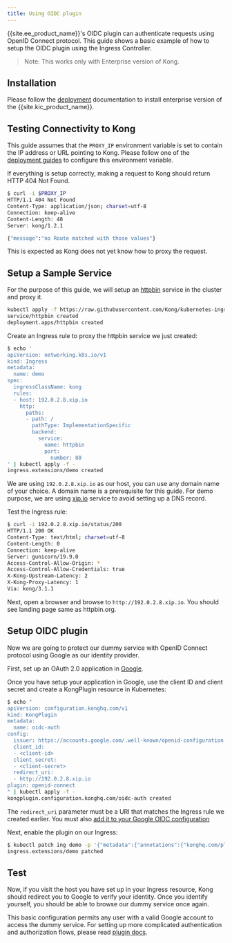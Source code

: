 ```yaml
---
title: Using OIDC plugin
---
```


{{site.ee_product_name}}'s OIDC plugin can authenticate requests using OpenID Connect protocol.
This guide shows a basic example of how to setup the OIDC plugin using
the Ingress Controller.

> Note: This works only with Enterprise version of Kong.

## Installation

Please follow the [deployment](/kubernetes-ingress-controller/{{page.kong_version}}/deployment/k4k8s-enterprise/) documentation
to install enterprise version of the {{site.kic_product_name}}.

## Testing Connectivity to Kong

This guide assumes that the `PROXY_IP` environment variable is
set to contain the IP address or URL pointing to Kong.
Please follow one of the
[deployment guides](/kubernetes-ingress-controller/{{page.kong_version}}/deployment/overview) to configure this environment variable.

If everything is setup correctly, making a request to Kong should return
HTTP 404 Not Found.

```bash
$ curl -i $PROXY_IP
HTTP/1.1 404 Not Found
Content-Type: application/json; charset=utf-8
Connection: keep-alive
Content-Length: 48
Server: kong/1.2.1

{"message":"no Route matched with those values"}
```

This is expected as Kong does not yet know how to proxy the request.

## Setup a Sample Service

For the purpose of this guide, we will setup an [httpbin](https://httpbin.org)
service in the cluster and proxy it.

```bash
kubectl apply -f https://raw.githubusercontent.com/Kong/kubernetes-ingress-controller/v{{site.data.kong_latest_KIC.version}}/deploy/manifests/httpbin.yaml
service/httpbin created
deployment.apps/httpbin created
```

Create an Ingress rule to proxy the httpbin service we just created:

```bash
$ echo '
apiVersion: networking.k8s.io/v1
kind: Ingress
metadata:
  name: demo
spec:
  ingressClassName: kong
  rules:
  - host: 192.0.2.8.xip.io
    http:
      paths:
      - path: /
        pathType: ImplementationSpecific
        backend:
          service:
            name: httpbin
            port:
              number: 80
' | kubectl apply -f -
ingress.extensions/demo created
```

We are using `192.0.2.8.xip.io` as our host, you can use any domain name
of your choice. A domain name is a prerequisite for this guide.
For demo purpose, we are using [xip.io](http://xip.io)
service to avoid setting up a DNS record.

Test the Ingress rule:

```bash
$ curl -i 192.0.2.8.xip.io/status/200
HTTP/1.1 200 OK
Content-Type: text/html; charset=utf-8
Content-Length: 0
Connection: keep-alive
Server: gunicorn/19.9.0
Access-Control-Allow-Origin: *
Access-Control-Allow-Credentials: true
X-Kong-Upstream-Latency: 2
X-Kong-Proxy-Latency: 1
Via: kong/3.1.1
```

Next, open a browser and browse to `http://192.0.2.8.xip.io`.
You should see landing page same as httpbin.org.

## Setup OIDC plugin

Now we are going to protect our dummy service with OpenID Connect
protocol using Google as our identity provider.

First, set up an OAuth 2.0 application in
[Google](https://developers.google.com/identity/protocols/oauth2/openid-connect).

Once you have setup your application in Google, use the client ID and client
secret and create a KongPlugin resource in Kubernetes:

```bash
$ echo "
apiVersion: configuration.konghq.com/v1
kind: KongPlugin
metadata:
  name: oidc-auth
config:
  issuer: https://accounts.google.com/.well-known/openid-configuration
  client_id:
  - <client-id>
  client_secret:
  - <client-secret>
  redirect_uri:
  - http://192.0.2.8.xip.io
plugin: openid-connect
" | kubectl apply -f -
kongplugin.configuration.konghq.com/oidc-auth created
```

The `redirect_uri` parameter must be a URI that matches the Ingress rule we
created earlier. You must also [add it to your Google OIDC
configuration](https://developers.google.com/identity/protocols/oauth2/openid-connect#setredirecturi)

Next, enable the plugin on our Ingress:

```bash
$ kubectl patch ing demo -p '{"metadata":{"annotations":{"konghq.com/plugins":"oidc-auth"}}}'
ingress.extensions/demo patched
```
## Test

Now, if you visit the host you have set up in your Ingress resource,
Kong should redirect you to Google to verify your identity.
Once you identify yourself, you should be able to browse our dummy service
once again.

This basic configuration permits any user with a valid Google account to access
the dummy service.
For setting up more complicated authentication and authorization flows,
please read
[plugin docs](/gateway/latest/kong-plugins/authentication/oidc/google).
